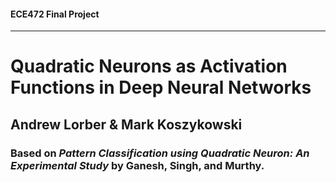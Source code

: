 #### ECE472 Final Project
---
# Quadratic Neurons as Activation Functions in Deep Neural Networks
## Andrew Lorber & Mark Koszykowski
### Based on _Pattern Classification using Quadratic Neuron: An Experimental Study_ by Ganesh, Singh, and Murthy.
